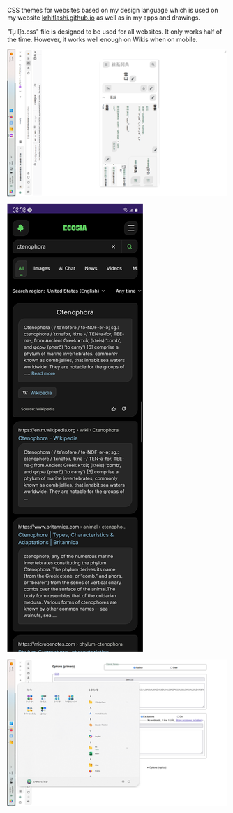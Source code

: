 CSS themes for websites based on my design language which is used on my website [krhitlashi.github.io](https://krhitlashi.github.io/) as well as in my apps and drawings.

"ſɭɹ ſᶘɔ.css" file is designed to be used for all websites. It only works half of the time. However, it works well enough on Wikis when on mobile.

![alt text](<ſןᴜ ı],ɔⅎ ſᶘɜ/ſɭɜꞇ }ʃɔ ｡ ſɭэ ı],ᴜ ֭ſɭƽɜƽ ｡ j͑ʃ'ɜ ſןɹ j͐ʃɹʞ.png>)

![alt text](<ſןᴜ ı],ɔⅎ ſᶘɜ/֭ſɭᴜ ɽ͑ʃ'ᴜԏ͕ ſɟɔ j͐ʃɹʞ.jpg>)

![alt text](<ſןᴜ ı],ɔⅎ ſᶘɜ/ſɭɜꞇ }ʃɔ.png>)